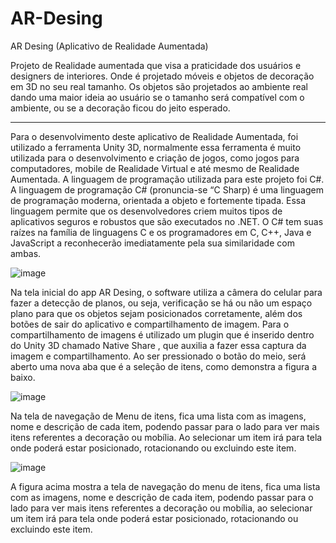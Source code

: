# AR-Desing
AR Desing (Aplicativo de Realidade Aumentada)

Projeto de Realidade aumentada que visa a praticidade dos usuários e designers de interiores.
Onde é projetado móveis e objetos de decoração em 3D no seu real tamanho.
Os objetos são projetados ao ambiente real dando uma maior ideia ao usuário se o tamanho será compatível
com o ambiente, ou se a decoração ficou do jeito esperado.

-----------------------------------------------------------------------------------------------------------------------------------------------------------------------

Para o desenvolvimento deste aplicativo de Realidade Aumentada, foi utilizado a ferramenta Unity 3D, normalmente essa ferramenta é muito utilizada para o desenvolvimento e criação de jogos, como jogos para computadores, mobile de Realidade Virtual e até mesmo de Realidade Aumentada. A linguagem de programação utilizada para este projeto foi C#.
A linguagem de programação C# (pronuncia-se “C Sharp) é uma linguagem de programação moderna, orientada a objeto e fortemente tipada. Essa linguagem permite que os desenvolvedores criem muitos tipos de aplicativos seguros e robustos que são executados no .NET. O C# tem suas raízes na família de linguagens C e os programadores em C, C++, Java e JavaScript a reconhecerão imediatamente pela sua similaridade com ambas.

  ![image](https://user-images.githubusercontent.com/113481857/198420236-cdf2ce92-dd80-48d9-a5ad-47f95965b26d.png)

Na tela inicial do app AR Desing, o software utiliza a câmera do celular para fazer a detecção de planos, ou seja, verificação se há ou não um espaço plano para que os objetos sejam posicionados corretamente, além dos botões de sair do aplicativo e compartilhamento de imagem. Para o compartilhamento de imagens é utilizado um plugin que é inserido dentro do Unity 3D chamado Native Share  , que auxilia a fazer essa captura da imagem e compartilhamento. Ao ser pressionado o botão do meio, será aberto uma nova aba que é a seleção de itens, como demonstra a figura a baixo.

![image](https://user-images.githubusercontent.com/113481857/198420298-2cbaf801-e7e9-434f-a2d0-bd39132dd2cf.png)

Na tela de navegação de Menu de itens, fica uma lista com as imagens, nome e descrição de cada item, podendo passar para o lado para ver mais itens referentes a decoração ou mobília. Ao selecionar um item irá para tela onde poderá estar posicionado, rotacionando ou excluindo este item.

![image](https://user-images.githubusercontent.com/113481857/198420319-8309b5a6-43d1-4aba-af96-04ba59b6eb35.png)

A figura acima mostra a tela de navegação do menu de itens, fica uma lista com as imagens, nome e descrição de cada item, podendo passar para o lado para ver mais itens referentes a decoração ou mobília, ao selecionar um item irá para tela onde poderá estar posicionado, rotacionando ou excluindo este item.


